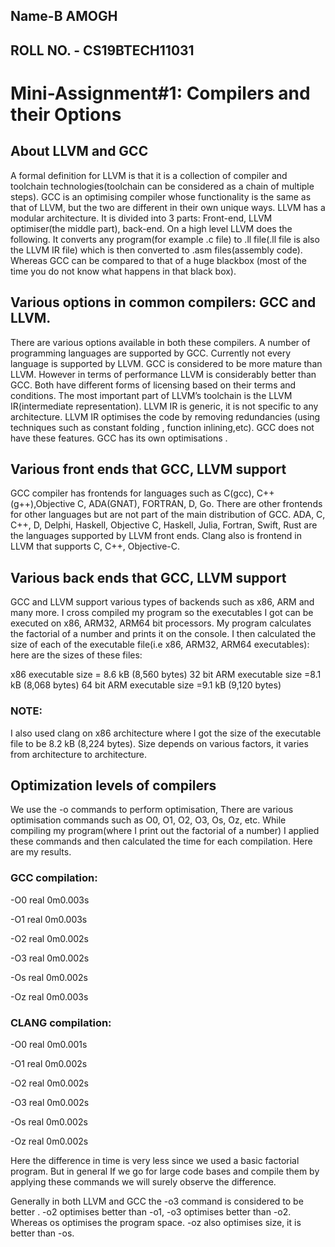 ## Name-B AMOGH
## ROLL NO. - CS19BTECH11031
# Mini-Assignment#1: Compilers and their Options
## About LLVM and GCC
A formal definition for LLVM is that it is a collection of compiler and toolchain technologies(toolchain can be considered as a chain of multiple steps). GCC is an optimising compiler whose functionality is the same as that of LLVM, but the two are different in their own unique ways. LLVM has a modular architecture. It is divided into 3 parts: Front-end, LLVM optimiser(the middle part), back-end. On a high level LLVM does the following. It converts any program(for example .c file) to .ll file(.ll file is also the LLVM IR file) which is then converted to .asm files(assembly code). Whereas GCC can be compared to that of a huge blackbox (most of the time you do not know what happens in that black box).

## Various options in common compilers: GCC and LLVM. 
There are various options available in both these compilers. A number of programming languages are supported by GCC. Currently not every language is supported by LLVM. GCC is considered to be more mature than LLVM. However in terms of performance LLVM is considerably better than GCC. Both have different forms of licensing based on their terms and conditions. The most important part of LLVM’s toolchain is the LLVM IR(intermediate representation). LLVM IR is generic, it is not specific to any architecture. LLVM IR optimises the code by removing redundancies (using techniques such as constant folding , function inlining,etc). GCC does not have these features. GCC has its own optimisations .

## Various front ends that GCC, LLVM support
GCC compiler has frontends for languages such as C(gcc), C++(g++),Objective C, ADA(GNAT), FORTRAN, D, Go. There are other frontends for other languages but are not part of the main distribution of GCC. ADA, C, C++, D, Delphi, Haskell, Objective C, Haskell, Julia, Fortran, Swift, Rust are the languages supported by LLVM  front ends. Clang also is frontend in LLVM that supports C, C++, Objective-C. 

## Various back ends that GCC, LLVM support
GCC and LLVM support various types of backends such as x86, ARM and many more. I cross compiled my program so the executables I got can be executed on x86, ARM32, ARM64 bit processors. My program calculates the factorial of a number and prints it on the console. I then calculated the size of each of the executable file(i.e x86, ARM32, ARM64 executables): here are the sizes of these files:

x86 executable size = 8.6 kB (8,560 bytes)
32 bit ARM executable size =8.1 kB (8,068 bytes)
64 bit ARM executable size =9.1 kB (9,120 bytes)

### NOTE: 
I also used clang on x86 architecture where I got the size of the executable file to be 8.2 kB (8,224 bytes).
Size depends on various factors, it varies from architecture to architecture.

## Optimization levels of compilers
We use the -o commands to perform optimisation, There are various optimisation commands such as O0, O1, O2, O3,  Os, Oz, etc. While compiling my program(where I print out the factorial of a number) I applied these commands and then calculated the time for each compilation. Here are my results. 

### GCC compilation:
-O0   real    0m0.003s

-O1   real    0m0.003s

-O2   real    0m0.002s

-O3   real    0m0.002s

-Os   real    0m0.002s

-Oz   real    0m0.003s

### CLANG compilation:
-O0   real    0m0.001s

-O1   real    0m0.002s

-O2   real    0m0.002s

-O3   real    0m0.002s

-Os   real    0m0.002s

-Oz   real    0m0.002s

Here the difference in time is very less since we used a basic factorial program. But in  general If we go for large code bases and compile them by applying these commands we will surely observe the difference. 

Generally in both LLVM and GCC the -o3 command is considered to be better . -o2 optimises better than -o1, -o3 optimises better than -o2. Whereas os optimises the program space. -oz also optimises size, it is better than -os. 





